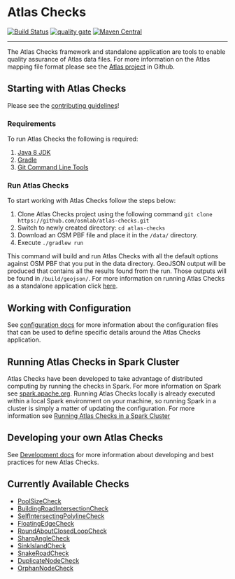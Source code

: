 # Atlas Checks

[![Build Status](https://travis-ci.org/osmlab/atlas-checks.svg?branch=master)](https://travis-ci.org/osmlab/atlas-checks)
[![quality gate](https://sonarcloud.io/api/project_badges/measure?project=org.openstreetmap.atlas%3Aatlas-checks&metric=alert_status)](https://sonarcloud.io/dashboard?id=org.openstreetmap.atlas%3Aatlas-checks)
[![Maven Central](https://img.shields.io/maven-central/v/org.openstreetmap.atlas/atlas-checks.svg?label=Maven%20Central)](https://search.maven.org/search?q=g:%22org.openstreetmap.atlas%22%20AND%20a:%22atlas-checks%22)

---

The Atlas Checks framework and standalone application are tools to enable quality assurance of Atlas data files. For more information on the Atlas mapping file format please see the [Atlas project](http://github.com/osmlab/atlas) in Github.

## Starting with Atlas Checks

Please see the [contributing guidelines](https://github.com/osmlab/atlas/blob/dev/CONTRIBUTING.md)!

### Requirements
To run Atlas Checks the following is required:
1. [Java 8 JDK](http://www.oracle.com/technetwork/java/javase/downloads/index.html)
2. [Gradle](https://gradle.org/install)
3. [Git Command Line Tools](https://git-scm.com/downloads)

### Run Atlas Checks
To start working with Atlas Checks follow the steps below:
1. Clone Atlas Checks project using the following command `git clone https://github.com/osmlab/atlas-checks.git`
2. Switch to newly created directory: `cd atlas-checks`
3. Download an OSM PBF file and place it in the `/data/` directory.
3. Execute `./gradlew run`

This command will build and run Atlas Checks with all the default options against OSM PBF that you put in the data directory. GeoJSON output will be produced that contains all the results found from the run. Those outputs will be found in `/build/geojson/`. For more information on running Atlas Checks as a standalone application click [here](docs/standalone.md).

## Working with Configuration
See [configuration docs](docs/configuration.md) for more information about the configuration files that can be used to define specific details around the Atlas Checks application.

## Running Atlas Checks in Spark Cluster
Atlas Checks have been developed to take advantage of distributed computing by running the checks in Spark. For more information on Spark see [spark.apache.org](http://spark.apache.org/). Running Atlas Checks locally is already executed within a local Spark environment on your machine, so running Spark in a cluster is simply a matter of updating the configuration. For more information see [Running Atlas Checks in a Spark Cluster](docs/cluster.md)

## Developing your own Atlas Checks
See [Development docs](docs/dev.md) for more information about developing and best practices for new Atlas Checks.

## Currently Available Checks

- [PoolSizeCheck](docs/tutorials/tutorial1-PoolSizeCheck.md)
- [BuildingRoadIntersectionCheck](docs/checks/buildingRoadIntersectionCheck.md)
- [SelfIntersectingPolylineCheck](docs/checks/selfIntersectingPolylineCheck.md)
- [FloatingEdgeCheck](docs/checks/floatingEdgeCheck.md)
- [RoundAboutClosedLoopCheck](docs/checks/roundaboutClosedLoopCheck.md)
- [SharpAngleCheck](docs/checks/sharpAngleCheck.md)
- [SinkIslandCheck](docs/tutorials/tutorial3-SinkIslandCheck.md)
- [SnakeRoadCheck](docs/checks/snakeRoadCheck.md)
- [DuplicateNodeCheck](docs/checks/duplicateNodeCheck.md)
- [OrphanNodeCheck](docs/tutorials/tutorial2-OrphanNodeCheck.md)
